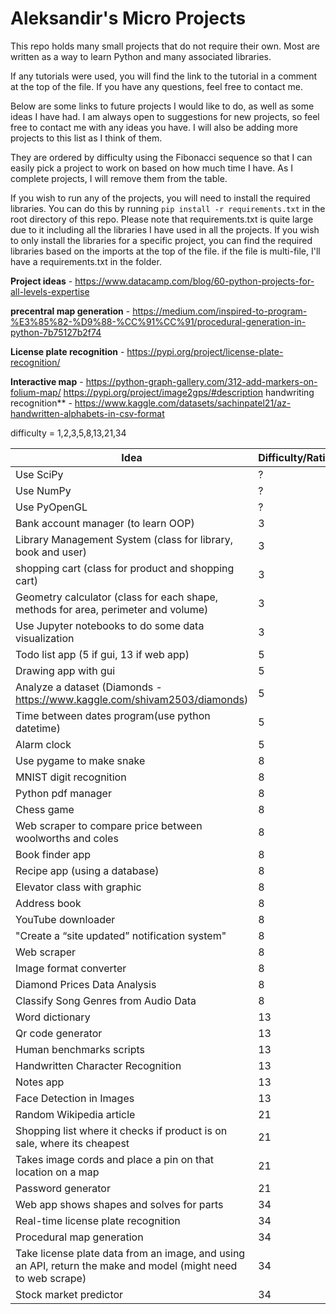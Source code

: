 # Aleksandir's Micro Projects

This repo holds many small projects that do not require their own. Most are written as a way to learn Python and many associated libraries.

If any tutorials were used, you will find the link to the tutorial in a comment at the top of the file. If you have any questions, feel free to contact me.

Below are some links to future projects I would like to do, as well as some ideas I have had. I am always open to suggestions for new projects, so feel free to contact me with any ideas you have. I will also be adding more projects to this list as I think of them.

They are ordered by difficulty using the Fibonacci sequence so that I can easily pick a project to work on based on how much time I have. As I complete projects, I will remove them from the table.

If you wish to run any of the projects, you will need to install the required libraries. You can do this by running `pip install -r requirements.txt` in the root directory of this repo. Please note that requirements.txt is quite large due to it including all the libraries I have used in all the projects. If you wish to only install the libraries for a specific project, you can find the required libraries based on the imports at the top of the file. if the file is multi-file, I'll have a requirements.txt in the folder.

**Project ideas** - https://www.datacamp.com/blog/60-python-projects-for-all-levels-expertise

**precentral map generation** - https://medium.com/inspired-to-program-%E3%85%82-%D9%88-%CC%91%CC%91/procedural-generation-in-python-7b75127b2f74

**License plate recognition** - https://pypi.org/project/license-plate-recognition/

**Interactive map** - https://python-graph-gallery.com/312-add-markers-on-folium-map/
https://pypi.org/project/image2gps/#description
handwriting recognition\*\* - https://www.kaggle.com/datasets/sachinpatel21/az-handwritten-alphabets-in-csv-format

difficulty = 1,2,3,5,8,13,21,34

| **Idea**                                                                                                      | **Difficulty/Rating** |
| ------------------------------------------------------------------------------------------------------------- | --------------------- |
| Use SciPy                                                                                                     | ?                     |
| Use NumPy                                                                                                     | ?                     |
| Use PyOpenGL                                                                                                  | ?                     |
| Bank account manager (to learn OOP)                                                                           | 3                     |
| Library Management System (class for library, book and user)                                                  | 3                     |
| shopping cart (class for product and shopping cart)                                                           | 3                     |
| Geometry calculator (class for each shape, methods for area, perimeter and volume)                            | 3                     |
| Use Jupyter notebooks to do some data visualization                                                           | 3                     |
| Todo list app (5 if gui, 13 if web app)                                                                       | 5                     |
| Drawing app with gui                                                                                          | 5                     |
| Analyze a dataset (Diamonds - https://www.kaggle.com/shivam2503/diamonds)                                     | 5                     |
| Time between dates program(use python datetime)                                                               | 5                     |
| Alarm clock                                                                                                   | 5                     |
| Use pygame to make snake                                                                                      | 8                     |
| MNIST digit recognition                                                                                       | 8                     |
| Python pdf manager                                                                                            | 8                     |
| Chess game                                                                                                    | 8                     |
| Web scraper to compare price between woolworths and coles                                                     | 8                     |
| Book finder app                                                                                               | 8                     |
| Recipe app (using a database)                                                                                 | 8                     |
| Elevator class with graphic                                                                                   | 8                     |
| Address book                                                                                                  | 8                     |
| YouTube downloader                                                                                            | 8                     |
| "Create a “site updated” notification system"                                                                 | 8                     |
| Web scraper                                                                                                   | 8                     |
| Image format converter                                                                                        | 8                     |
| Diamond Prices Data Analysis                                                                                  | 8                     |
| Classify Song Genres from Audio Data                                                                          | 8                     |
| Word dictionary                                                                                               | 13                    |
| Qr code generator                                                                                             | 13                    |
| Human benchmarks scripts                                                                                      | 13                    |
| Handwritten Character Recognition                                                                             | 13                    |
| Notes app                                                                                                     | 13                    |
| Face Detection in Images                                                                                      | 13                    |
| Random Wikipedia article                                                                                      | 21                    |
| Shopping list where it checks if product is on sale, where its cheapest                                       | 21                    |
| Takes image cords and place a pin on that location on a map                                                   | 21                    |
| Password generator                                                                                            | 21                    |
| Web app shows shapes and solves for parts                                                                     | 34                    |
| Real-time license plate recognition                                                                           | 34                    |
| Procedural map generation                                                                                     | 34                    |
| Take license plate data from an image, and using an API, return the make and model (might need to web scrape) | 34                    |
| Stock market predictor                                                                                        | 34                    |
